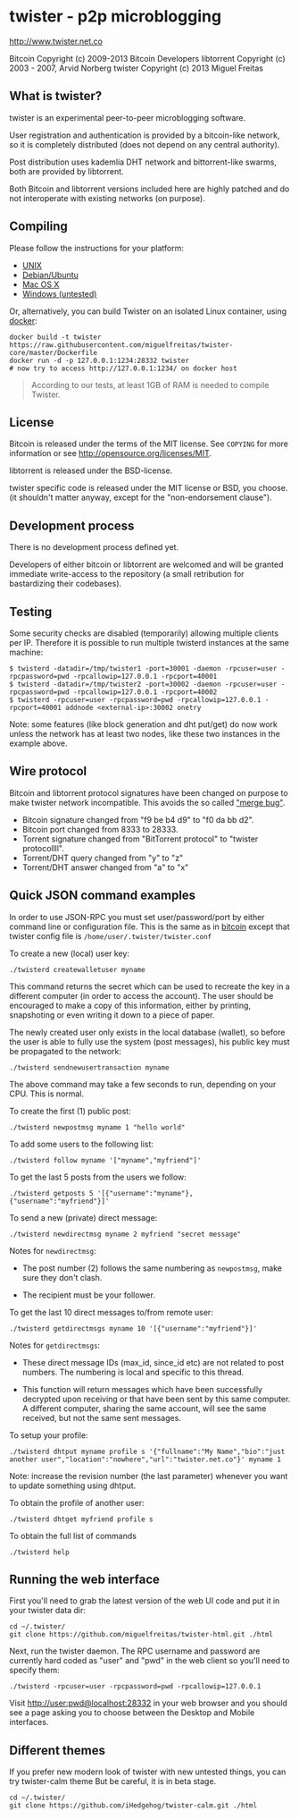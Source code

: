 # twister - p2p microblogging

<http://www.twister.net.co>

Bitcoin Copyright (c) 2009-2013 Bitcoin Developers
libtorrent Copyright (c) 2003 - 2007, Arvid Norberg
twister Copyright (c) 2013 Miguel Freitas

## What is twister?

twister is an experimental peer-to-peer microblogging software.

User registration and authentication is provided by a bitcoin-like network, so
it is completely distributed (does not depend on any central authority).

Post distribution uses kademlia DHT network and bittorrent-like swarms, both
are provided by libtorrent.

Both Bitcoin and libtorrent versions included here are highly patched and do
not interoperate with existing networks (on purpose).

## Compiling

Please follow the instructions for your platform:

- [UNIX](https://github.com/miguelfreitas/twister-core/blob/master/doc/build-unix.md)
- [Debian/Ubuntu](https://github.com/miguelfreitas/twister-core/blob/master/doc/building-on-ubuntu-debian.md)
- [Mac OS X](https://github.com/miguelfreitas/twister-core/blob/master/doc/build-osx.md)
- [Windows (untested)](https://github.com/miguelfreitas/twister-core/wiki/Compiling-for-Windows)

Or, alternatively, you can build Twister on an isolated Linux container, using
[docker](http://docker.io/):

    docker build -t twister https://raw.githubusercontent.com/miguelfreitas/twister-core/master/Dockerfile
    docker run -d -p 127.0.0.1:1234:28332 twister
    # now try to access http://127.0.0.1:1234/ on docker host

> According to our tests, at least 1GB of RAM is needed to compile Twister.

## License

Bitcoin is released under the terms of the MIT license. See `COPYING` for more
information or see http://opensource.org/licenses/MIT.

libtorrent is released under the BSD-license.

twister specific code is released under the MIT license or BSD, you choose.
(it shouldn't matter anyway, except for the "non-endorsement clause").

## Development process

There is no development process defined yet.

Developers of either bitcoin or libtorrent are welcomed and will be granted
immediate write-access to the repository (a small retribution for
bastardizing their codebases).

## Testing

Some security checks are disabled (temporarily) allowing multiple clients per IP.
Therefore it is possible to run multiple twisterd instances at the same machine:

    $ twisterd -datadir=/tmp/twister1 -port=30001 -daemon -rpcuser=user -rpcpassword=pwd -rpcallowip=127.0.0.1 -rpcport=40001
    $ twisterd -datadir=/tmp/twister2 -port=30002 -daemon -rpcuser=user -rpcpassword=pwd -rpcallowip=127.0.0.1 -rpcport=40002
    $ twisterd -rpcuser=user -rpcpassword=pwd -rpcallowip=127.0.0.1 -rpcport=40001 addnode <external-ip>:30002 onetry

Note: some features (like block generation and dht put/get) do now work unless
the network has at least two nodes, like these two instances in the example above.

## Wire protocol

Bitcoin and libtorrent protocol signatures have been changed on purpose to
make twister network incompatible. This avoids the so called
["merge bug"](http://blog.notdot.net/2008/6/Nearly-all-DHT-implementations-vulnerable-to-merge-bug).

- Bitcoin signature changed from "f9 be b4 d9" to "f0 da bb d2".
- Bitcoin port changed from 8333 to 28333.
- Torrent signature changed from "BitTorrent protocol" to "twister protocollll".
- Torrent/DHT query changed from "y" to "z"
- Torrent/DHT answer changed from "a" to "x"

## Quick JSON command examples

In order to use JSON-RPC you must set user/password/port by either command
line or configuration file. This is the same as in [bitcoin](https://en.bitcoin.it/wiki/Running_Bitcoin)
except that twister config file is `/home/user/.twister/twister.conf`

To create a new (local) user key:

    ./twisterd createwalletuser myname

This command returns the secret which can be used to recreate the key in a
different computer (in order to access the account). The user should be
encouraged to make a copy of this information, either by printing, snapshoting
or even writing it down to a piece of paper.

The newly created user only exists in the local database (wallet), so
before the user is able to fully use the system (post messages), his public
key must be propagated to the network:

    ./twisterd sendnewusertransaction myname

The above command may take a few seconds to run, depending on your CPU. This
is normal.

To create the first (1) public post:

    ./twisterd newpostmsg myname 1 "hello world"

To add some users to the following list:

    ./twisterd follow myname '["myname","myfriend"]'

To get the last 5 posts from the users we follow:

    ./twisterd getposts 5 '[{"username":"myname"},{"username":"myfriend"}]'

To send a new (private) direct message:

    ./twisterd newdirectmsg myname 2 myfriend "secret message"

Notes for `newdirectmsg`:

- The post number (2) follows the same numbering as `newpostmsg`, make
sure they don't clash.

- The recipient must be your follower.

To get the last 10 direct messages to/from remote user:

    ./twisterd getdirectmsgs myname 10 '[{"username":"myfriend"}]'

Notes for `getdirectmsgs`:

- These direct message IDs (max_id, since_id etc) are not related to post
numbers. The numbering is local and specific to this thread.

- This function will return messages which have been successfully decrypted
upon receiving or that have been sent by this same computer. A different
computer, sharing the same account, will see the same received, but not the
same sent messages.

To setup your profile:

    ./twisterd dhtput myname profile s '{"fullname":"My Name","bio":"just another user","location":"nowhere","url":"twister.net.co"}' myname 1

Note: increase the revision number (the last parameter) whenever you want to
update something using dhtput.

To obtain the profile of another user:

    ./twisterd dhtget myfriend profile s

To obtain the full list of commands

    ./twisterd help


## Running the web interface

First you'll need to grab the latest version of the web UI code and put it
in your twister data dir:

    cd ~/.twister/
    git clone https://github.com/miguelfreitas/twister-html.git ./html

Next, run the twister daemon. The RPC username and password are currently
hard coded as "user" and "pwd" in the web client so you'll need to specify
them:

    ./twisterd -rpcuser=user -rpcpassword=pwd -rpcallowip=127.0.0.1

Visit [http://user:pwd@localhost:28332](http://user:pwd@localhost:28332)
in your web browser and you should see a page asking you to choose between the
Desktop and Mobile interfaces.

## Different themes

If you prefer new modern look of twister with new untested things, you can try twister-calm theme
But be careful, it is in beta stage.

    cd ~/.twister/
    git clone https://github.com/iHedgehog/twister-calm.git ./html
